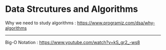 # Data Strcutures and Algorithms


Why we need to study algorithms : https://www.programiz.com/dsa/why-algorithms
<br/>

--------------------------------------------------------------------------------

Big-O Notation : https://www.youtube.com/watch?v=kS_gr2_-ws8


